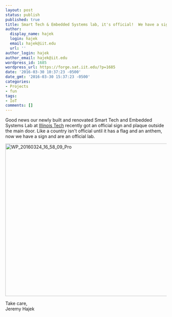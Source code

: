 ```yaml
---
layout: post
status: publish
published: true
title: Smart Tech & Embedded Systems lab, it's official!  We have a sign.
author:
  display_name: hajek
  login: hajek
  email: hajek@iit.edu
  url: ''
author_login: hajek
author_email: hajek@iit.edu
wordpress_id: 1685
wordpress_url: https://forge.sat.iit.edu/?p=1685
date: '2016-03-30 10:37:23 -0500'
date_gmt: '2016-03-30 15:37:23 -0500'
categories:
- Projects
- fun
tags:
- IoT
comments: []
---
```

<p>Good news our newly built and renovated Smart Tech and Embedded Systems Lab at <a href="http://web.iit.edu/">Illinois Tech</a> recently got an official sign and plaque outside the main door.  Like a country isn't official until it has a flag and an anthem, now we have a sign and are an official lab.</p>
<p><a href="/assets/2016/03/WP_20160324_16_58_09_Pro.jpg" rel="attachment wp-att-1686"><img src="/assets/2016/03/WP_20160324_16_58_09_Pro-1024x577.jpg" alt="WP_20160324_16_58_09_Pro" width="845" height="476" class="aligncenter size-large wp-image-1686" /></a></p>
<p>Take care,<br />
Jeremy Hajek </p>
